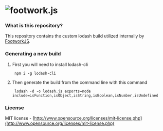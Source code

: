 ![footwork.js](https://raw.github.com/footworkjs/footwork/master/dist/gh-footwork-logo.png)
========

### What is this repository?

This repository contains the custom lodash build utilized internally by [FootworkJS](https://github.com/footworkjs/footwork).

### Generating a new build

1. First you will need to install lodash-cli

        npm i -g lodash-cli

1. Then generate the build from the command line with this command

        lodash -d -o lodash.js exports=node include=isFunction,isObject,isString,isBoolean,isNumber,isUndefined,isArray,isNull,extend,pick,each,filter,bind,invoke,invokeMap,clone,reduce,has,result,uniqueId,map,find,omitBy,indexOf,first,values,reject,once,last,isEqual,defaults,noop,keys,merge,after,debounce,throttle,intersection,every,isRegExp,identity,includes,partial,sortBy,inRange,noConflict,capitalize

### License

MIT license - [http://www.opensource.org/licenses/mit-license.php](http://www.opensource.org/licenses/mit-license.php)
